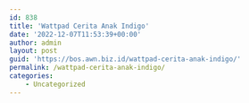 ```yaml
---
id: 838
title: 'Wattpad Cerita Anak Indigo'
date: '2022-12-07T11:53:39+00:00'
author: admin
layout: post
guid: 'https://bos.awn.biz.id/wattpad-cerita-anak-indigo/'
permalink: /wattpad-cerita-anak-indigo/
categories:
    - Uncategorized
---
```


